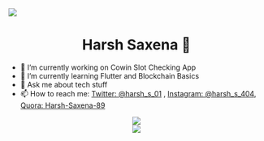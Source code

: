 <img src="https://github.com/Ayush7614/Ayush7614/raw/main/Hello.gif">
<h1 align="center">Harsh Saxena 👋</h1>

- 🔭 I’m currently working on Cowin Slot Checking App
- 🌱 I’m currently learning Flutter and Blockchain Basics
- 💬 Ask me about tech stuff
- 📫 How to reach me: [Twitter: @harsh_s_01](https://twitter.com/harsh_s_01) , [Instagram: @harsh_s_404](https://www.instagram.com/harsh_s_404/), [Quora: Harsh-Saxena-89](https://www.quora.com/profile/Harsh-Saxena-89)

<div align="center">
<img align="center" src="https://github-readme-stats.vercel.app/api?username=harshs404&&show_icons=true&title_color=ffffff&icon_color=bb2acf&text_color=daf7dc&bg_color=151515">
</div>
<div align="center">
<img align="center" src= "https://github-readme-stats.vercel.app/api/top-langs/?username=harshs404&layout=compact&&show_icons=true&title_color=ffffff&icon_color=bb2acf&text_color=daf7dc&bg_color=151515"">
</div>
